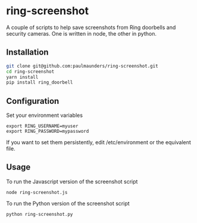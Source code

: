# ring-screenshot
A couple of scripts to help save screenshots from Ring doorbells and security cameras. One is written in node, the other in python. 

## Installation
```bash
git clone git@github.com:paulmaunders/ring-screenshot.git
cd ring-screenshot
yarn install
pip install ring_doorbell
```

## Configuration
Set your environment variables
```
export RING_USERNAME=myuser 
export RING_PASSWORD=mypassword 
```
If you want to set them persistently, edit /etc/environment or the equivalent file.
## Usage
To run the Javascript version of the screenshot script
```
node ring-screenshot.js
```
To run the Python version of the screenshot script
```
python ring-screenshot.py
```
